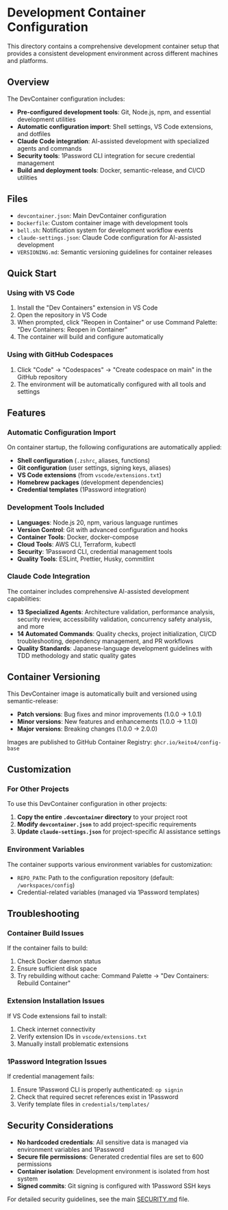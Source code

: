 # Development Container Configuration

This directory contains a comprehensive development container setup that provides a consistent development environment across different machines and platforms.

## Overview

The DevContainer configuration includes:

- **Pre-configured development tools**: Git, Node.js, npm, and essential development utilities
- **Automatic configuration import**: Shell settings, VS Code extensions, and dotfiles
- **Claude Code integration**: AI-assisted development with specialized agents and commands
- **Security tools**: 1Password CLI integration for secure credential management
- **Build and deployment tools**: Docker, semantic-release, and CI/CD utilities

## Files

- `devcontainer.json`: Main DevContainer configuration
- `Dockerfile`: Custom container image with development tools
- `bell.sh`: Notification system for development workflow events
- `claude-settings.json`: Claude Code configuration for AI-assisted development
- `VERSIONING.md`: Semantic versioning guidelines for container releases

## Quick Start

### Using with VS Code

1. Install the "Dev Containers" extension in VS Code
2. Open the repository in VS Code
3. When prompted, click "Reopen in Container" or use Command Palette: "Dev Containers: Reopen in Container"
4. The container will build and configure automatically

### Using with GitHub Codespaces

1. Click "Code" → "Codespaces" → "Create codespace on main" in the GitHub repository
2. The environment will be automatically configured with all tools and settings

## Features

### Automatic Configuration Import

On container startup, the following configurations are automatically applied:

- **Shell configuration** (`.zshrc`, aliases, functions)
- **Git configuration** (user settings, signing keys, aliases)
- **VS Code extensions** (from `vscode/extensions.txt`)
- **Homebrew packages** (development dependencies)
- **Credential templates** (1Password integration)

### Development Tools Included

- **Languages**: Node.js 20, npm, various language runtimes
- **Version Control**: Git with advanced configuration and hooks
- **Container Tools**: Docker, docker-compose
- **Cloud Tools**: AWS CLI, Terraform, kubectl
- **Security**: 1Password CLI, credential management tools
- **Quality Tools**: ESLint, Prettier, Husky, commitlint

### Claude Code Integration

The container includes comprehensive AI-assisted development capabilities:

- **13 Specialized Agents**: Architecture validation, performance analysis, security review, accessibility validation, concurrency safety analysis, and more
- **14 Automated Commands**: Quality checks, project initialization, CI/CD troubleshooting, dependency management, and PR workflows
- **Quality Standards**: Japanese-language development guidelines with TDD methodology and static quality gates

## Container Versioning

This DevContainer image is automatically built and versioned using semantic-release:

- **Patch versions**: Bug fixes and minor improvements (1.0.0 → 1.0.1)
- **Minor versions**: New features and enhancements (1.0.0 → 1.1.0)
- **Major versions**: Breaking changes (1.0.0 → 2.0.0)

Images are published to GitHub Container Registry: `ghcr.io/keito4/config-base`

## Customization

### For Other Projects

To use this DevContainer configuration in other projects:

1. **Copy the entire `.devcontainer` directory** to your project root
2. **Modify `devcontainer.json`** to add project-specific requirements
3. **Update `claude-settings.json`** for project-specific AI assistance settings

### Environment Variables

The container supports various environment variables for customization:

- `REPO_PATH`: Path to the configuration repository (default: `/workspaces/config`)
- Credential-related variables (managed via 1Password templates)

## Troubleshooting

### Container Build Issues

If the container fails to build:

1. Check Docker daemon status
2. Ensure sufficient disk space
3. Try rebuilding without cache: Command Palette → "Dev Containers: Rebuild Container"

### Extension Installation Issues

If VS Code extensions fail to install:

1. Check internet connectivity
2. Verify extension IDs in `vscode/extensions.txt`
3. Manually install problematic extensions

### 1Password Integration Issues

If credential management fails:

1. Ensure 1Password CLI is properly authenticated: `op signin`
2. Check that required secret references exist in 1Password
3. Verify template files in `credentials/templates/`

## Security Considerations

- **No hardcoded credentials**: All sensitive data is managed via environment variables and 1Password
- **Secure file permissions**: Generated credential files are set to 600 permissions
- **Container isolation**: Development environment is isolated from host system
- **Signed commits**: Git signing is configured with 1Password SSH keys

For detailed security guidelines, see the main [SECURITY.md](../SECURITY.md) file.
